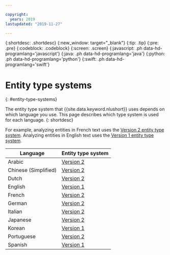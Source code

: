 ```yaml
---

copyright:
  years: 2019
lastupdated: "2019-11-27"

---
```


{:shortdesc: .shortdesc}
{:new_window: target="_blank"}
{:tip: .tip}
{:pre: .pre}
{:codeblock: .codeblock}
{:screen: .screen}
{:javascript: .ph data-hd-programlang='javascript'}
{:java: .ph data-hd-programlang='java'}
{:python: .ph data-hd-programlang='python'}
{:swift: .ph data-hd-programlang='swift'}

# Entity type systems
{: #entity-type-systems}

The entity type system that {{site.data.keyword.nlushort}} uses depends on which language you use. This page describes which type system is used for each language.
{: shortdesc}

For example, analyzing entities in French text uses the [Version 2 entity type system][v2]. Analyzing entities in English text uses the [Version 1 entity type system][v1].

|Language|Entity type system|
| --- | ---|
| Arabic | [Version 2][v2] |
| Chinese (Simplified)| [Version 2][v2] | 
| Dutch | [Version 2][v2] |
| English | [Version 1][v1] |
| French | [Version 2][v2] |
| German | [Version 2][v2] |
| Italian | [Version 2][v2] |
| Japanese | [Version 2][v2] |
| Korean | [Version 1][v1] |
| Portuguese | [Version 2][v2] |
| Spanish | [Version 1][v1] |


[v1]: /docs/services/natural-language-understanding-data?topic=natural-language-understanding-entity-types-version-1
[v2]: /docs/services/natural-language-understanding-data?topic=natural-language-understanding-entity-types-version-2
